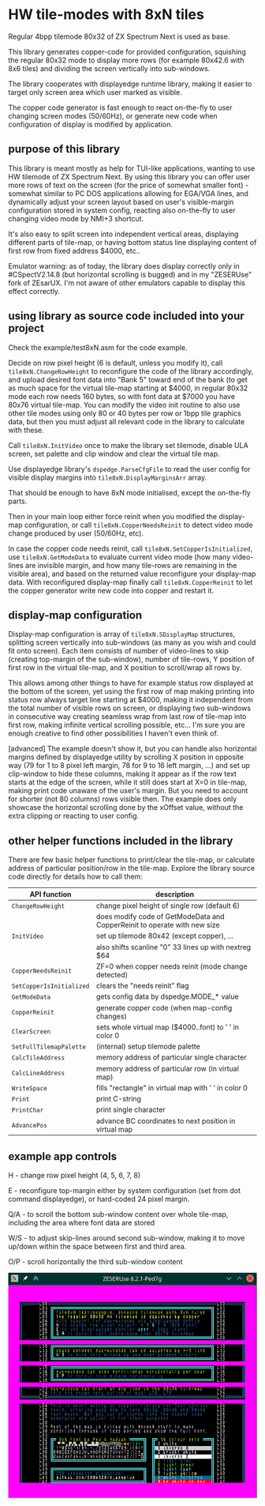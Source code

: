 # HW tile-modes with 8xN tiles

Regular 4bpp tilemode 80x32 of ZX Spectrum Next is used as base.

This library generates copper-code for provided configuration, squishing the regular 80x32 mode to display more rows (for example 80x42.6 with 8x6 tiles) and dividing the screen vertically into sub-windows.

The library cooperates with displayedge runtime library, making it easier to target only screen area which user marked as visible.

The copper code generator is fast enough to react on-the-fly to user changing screen modes (50/60Hz), or generate new code when configuration of display is modified by application.

## purpose of this library

This library is meant mostly as help for TUI-like applications, wanting to use HW tilemode of ZX Spectrum Next. By using this library you can offer user more rows of text on the screen (for the price of somewhat smaller font) - somewhat similar to PC DOS applications allowing for EGA/VGA lines, and dynamically adjust your screen layout based on user's visible-margin configuration stored in system config, reacting also on-the-fly to user changing video mode by NMI+3 shortcut.

It's also easy to split screen into independent vertical areas, displaying different parts of tile-map, or having bottom status line displaying content of first row from fixed address $4000, etc..

Emulator warning: as of today, the library does display correctly only in #CSpectV2.14.8 (but horizontal scrolling is bugged) and in my "ZESERUse" fork of ZEsarUX. I'm not aware of other emulators capable to display this effect correctly.

## using library as source code included into your project

Check the example/test8xN.asm for the code example.

Decide on row pixel height (6 is default, unless you modify it), call `tile8xN.ChangeRowHeight` to reconfigure the code of the library accordingly, and upload desired font data into "Bank 5" toward end of the bank (to get as much space for the virtual tile-map starting at $4000, in regular 80x32 mode each row needs 160 bytes, so with font data at $7000 you have 80x76 virtual tile-map. You can modify the video init routine to also use other tile modes using only 80 or 40 bytes per row or 1bpp tile graphics data, but then you must adjust all relevant code in the library to calculate with these.

Call `tile8xN.InitVideo` once to make the library set tilemode, disable ULA screen, set palette and clip window and clear the virtual tile map.

Use displayedge library's `dspedge.ParseCfgFile` to read the user config for visible display margins into `tile8xN.DisplayMarginsArr` array.

That should be enough to have 8xN mode initialised, except the on-the-fly parts.

Then in your main loop either force reinit when you modified the display-map configuration, or call `tile8xN.CopperNeedsReinit` to detect video mode change produced by user (50/60Hz, etc).

In case the copper code needs reinit, call `tile8xN.SetCopperIsInitialized`, use `tile8xN.GetModeData` to evaluate current video mode (how many video-lines are invisible margin, and how many tile-rows are remaining in the visible area), and based on the returned value reconfigure your display-map data. With reconfigured display-map finally call `tile8xN.CopperReinit` to let the copper generator write new code into copper and restart it.

## display-map configuration

Display-map configuration is array of `tile8xN.SDisplayMap` structures, splitting screen vertically into sub-windows (as many as you wish and could fit onto screen). Each item consists of number of video-lines to skip (creating top-margin of the sub-window), number of tile-rows, Y position of first row in the virtual tile-map, and X position to scroll/wrap all rows by.

This allows among other things to have for example status row displayed at the bottom of the screen, yet using the first row of map making printing into status row always target line starting at $4000, making it independent from the total number of visible rows on screen, or displaying two sub-windows in consecutive way creating seamless wrap from last row of tile-map into first row, making infinite vertical scrolling possible, etc... I'm sure you are enough creative to find other possibilities I haven't even think of.

[advanced] The example doesn't show it, but you can handle also horizontal margins defined by displayedge utility by scrolling X position in opposite way (79 for 1 to 8 pixel left margin, 78 for 9 to 16 left margin, ...) and set up clip-window to hide these columns, making it appear as if the row text starts at the edge of the screen, while it still does start at X=0 in tile-map, making print code unaware of the user's margin. But you need to account for shorter (not 80 columns) rows visible then. The example does only showcase the horizontal scrolling done by the xOffset value, without the extra clipping or reacting to user config.

## other helper functions included in the library

There are few basic helper functions to print/clear the tile-map, or calculate address of particular position/row in the tile-map. Explore the library source code directly for details how to call them:

| API function | description |
| --- | --- |
| `ChangeRowHeight` | change pixel height of single row (default 6) |
| | does modify code of GetModeData and CopperReinit to operate with new size |
| `InitVideo` | set up tilemode 80x42 (except copper), ... |
| | also shifts scanline "0" 33 lines up with nextreg $64 |
| `CopperNeedsReinit` | ZF=0 when copper needs reinit (mode change detected) |
| `SetCopperIsInitialized` | clears the "needs reinit" flag |
| `GetModeData` | gets config data by dspedge.MODE_* value |
| `CopperReinit` | generate copper code (when map-config changes) |
| `ClearScreen` | sets whole virtual map ($4000..font) to ' ' in color 0 |
| `SetFullTilemapPalette` | (internal) setup tilemode palette |
| `CalcTileAddress` | memory address of particular single character |
| `CalcLineAddress` | memory address of particular row (in virtual map) |
| `WriteSpace` | fills "rectangle" in virtual map with ' ' in color 0 |
| `Print` | print C-string |
| `PrintChar` | print single character |
| `AdvancePos` | advance BC coordinates to next position in virtual map |

## example app controls

H - change row pixel height (4, 5, 6, 7, 8)

E - reconfigure top-margin either by system configuration (set from dot command displayedge), or hard-coded 24 pixel margin.

Q/A - to scroll the bottom sub-window content over whole tile-map, including the area where font data are stored

W/S - to adjust skip-lines around second sub-window, making it to move up/down within the space between first and third area.

O/P - scroll horizontally the third sub-window content

![example app screenshot](example/example.png)
